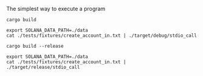 
The simplest way to execute a program

```shell
cargo build

export SOLANA_DATA_PATH=./data
cat ./tests/fixtures/create_account_in.txt | ./target/debug/stdio_call
```

```shell
cargo build --release

export SOLANA_DATA_PATH=./data
cat ./tests/fixtures/create_account_in.txt | ./target/release/stdio_call
```